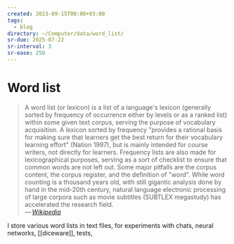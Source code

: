 ```yaml
---
created: 2023-09-15T00:00+03:00
tags:
  - blog
directory: ~/Computer/data/word_list/
sr-due: 2025-07-22
sr-interval: 3
sr-ease: 250
---
```


# Word list

> A word list (or lexicon) is a list of a language's lexicon (generally sorted
> by frequency of occurrence either by levels or as a ranked list) within some
> given text corpus, serving the purpose of vocabulary acquisition. A lexicon
> sorted by frequency "provides a rational basis for making sure that learners
> get the best return for their vocabulary learning effort" (Nation 1997), but
> is mainly intended for course writers, not directly for learners. Frequency
> lists are also made for lexicographical purposes, serving as a sort of
> checklist to ensure that common words are not left out. Some major pitfalls
> are the corpus content, the corpus register, and the definition of "word".
> While word counting is a thousand years old, with still gigantic analysis done
> by hand in the mid-20th century, natural language electronic processing of
> large corpora such as movie subtitles (SUBTLEX megastudy) has accelerated the
> research field.\
> — <cite>[Wikipedia](https://en.wikipedia.org/wiki/Word_list)</cite>

I store various word lists in text files, for experiments with chats, neural
networks, [[diceware]], tests,
